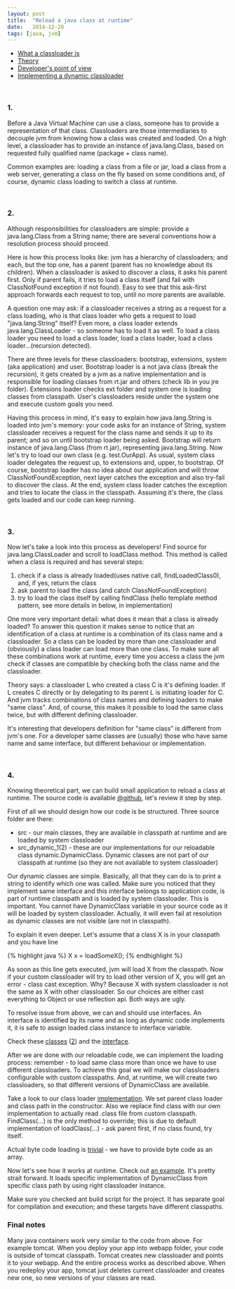 ```yaml
---
layout: post
title:  "Reload a java class at runtime"
date:   2014-12-20
tags: [java, jvm]
---
```


 * [What a classloader is](#1)
 * [Theory](#2)
 * [Developer's point of view](#3)
 * [Implementing a dynamic classloader](#4)

<br/>

### <a id="1"></a> 1.

Before a Java Virtual Machine can use a class, someone has to provide a representation of that class. Classloaders are those intermediaries to decouple jvm from knowing how a class was created and loaded. On a high level, a classloader has to provide an instance of java.lang.Class, based on requested fully qualified name (package + class name).

Common examples are: loading a class from a file or jar, load a class from a web server, generating a class on the fly based on some conditions and, of course, dynamic class loading to switch a class at runtime.

<br/>

### <a id="2"></a> 2.

Although responsibilities for classloaders are simple: provide a java.lang.Class from a String name; there are several conventions how a resolution process should proceed.

Here is how this process looks like: jvm has a hierarchy of classloaders; and each, but the top one, has a parent (parent has no knowledge about its children). When a classloader is asked to discover a class, it asks his parent first. Only if parent fails, it tries to load a class itself (and fail with ClassNotFound exception if not found). Easy to see that this ask-first approach forwards each request to top, until no more parents are available.

A question one may ask: if a classloader receives a string as a request for a class loading, who is that class loader who gets a request to load "java.lang.String" itself? Even more, a class loader extends java.lang.ClassLoader - so someone has to load it as well. To load a class loader you need to load a class loader, load a class loader, load a class loader...(recursion detected).

There are three levels for these classloaders: bootstrap, extensions, system (aka application) and user. Bootstrap loader is a not java class (break the recursion), it gets created by a jvm as a native implementation and is responsible for loading classes from rt.jar and others (check lib in you jre folder). Extensions loader checks ext folder and system one is loading classes from classpath. User's classloaders reside under the system one and execute custom goals you need.

Having this process in mind, it's easy to explain how java.lang.String is loaded into jvm's memory: your code asks for an instance of String, system classloader receives a request for the class name and sends it up to its parent; and so on until bootstrap loader being asked. Bootstrap will return instance of java.lang.Class (from rt.jar), representing java.lang.String.
Now let's try to load our own class (e.g. test.OurApp). As usual, system class loader delegates the request up, to extensions and, upper, to bootstrap. Of course, bootstrap loader has no idea about our application and will throw ClassNotFoundException, next layer catches the exception and also try-fail to discover the class. At the end, system class loader catches the exception and tries to locate the class in the classpath. Assuming it's there, the class gets loaded and our code can keep running.

<br/>

### <a id="3"></a> 3.

Now let's take a look into this process as developers! Find source for java.lang.ClassLoader and scroll to loadClass method. This method is called when a class is required and has several steps:

 1. check if a class is already loaded(uses native call, findLoadedClass0), and, if yes, return the class
 2. ask parent to load the class (and catch ClassNotFoundException)
 3. try to load the class itself by calling findClass (hello template method pattern,   see more details in below, in implementation)

One more very important detail: what does it mean that a class is already loaded? To answer this question it makes sense to notice that an identification of a class at runtime is a combination of its class name and a classloader. So a class can be loaded by more than one classloader and (obviously) a class loader can load more than one class. To make sure all these combinations work at runtime, every time you access a class the jvm check if classes are compatible by checking both the class name and the classloader.

Theory says: a classloader L who created a class C is it's defining loader. If L creates C directly or by delegating to its parent L is initiating loader for C. And jvm tracks combinations of class names and defining loaders to make "same class". And, of course, this makes it possible to load the same class twice, but with different defining classloader.

 It's interesting that developers definition for "same class" is different from jvm's one. For a developer same classes are (usually) those who have same name and same interface, but different behaviour or implementation.

<br/>

### <a id="4"></a> 4.

Knowing theoretical part, we can build small application to reload a class at runtime. The source code is available <a href="https://github.com/andrewromanenco/classloader-example" target="_blank">@github</a>, let's review it step by step.

First of all we should design how our code is be structured. Three source folder are there:

 * src - our main classes, they are available in classpath at runtime and are loaded by system classloader
 * src_dynamic_1(2) - these are our implementations for our reloadable class dynamic.DynamicClass. Dynamic classes are not part of our classpath at runtime (so they are not available to system classloader)

Our dynamic classes are simple. Basically, all that they can do is to print a string to identify which one was called. Make sure you noticed that they implement same interface and this interface belongs to application code, is part of runtime classpath and is loaded by system classloader. This is important. You cannot have DynamicClass variable in your source code as it will be loaded by system classloader. Actually, it will even fail at resolution as dynamic classes are not visible (are not in classpath).

To explain it even deeper. Let's assume that a class X is in your classpath and you have line

{% highlight java %}
X x = loadSomeX();
{% endhighlight %}

As soon as this line gets executed, jvm will load X from the classpath. Now if your custom classloader will try to load other version of X, you will get an error - class cast exception. Why? Because X with system classloader is not the same as X with other classloader. So our choices are either cast everything to Object or use reflection api. Both ways are ugly.

To resolve issue from above, we can and should use interfaces. An interface is identified by its name and as long as dynamic code implements it, it is safe to assign loaded class instance to interface variable.

Check these <a href="https://github.com/andrewromanenco/classloader-example/blob/master/src_dynamic_1/dynamic/DynamicClass.java" target="_blank">classes</a> (<a href="https://github.com/andrewromanenco/classloader-example/blob/master/src_dynamic_2/dynamic/DynamicClass.java" target="_blank">2</a>) and the <a href="https://github.com/andrewromanenco/classloader-example/blob/master/src/com/romanenco/cloader/Action.java" target="_blank">interface</a>.

After we are done with our reloadable code, we can implement the loading process: remember - to load same class more than once we have to use different classloaders. To achieve this goal we will make our classloaders configurable with custom classpaths. And, at runtime, we will create two classloaders, so that different versions of DynamicClass are available.

Take a look to our class loader <a href="https://github.com/andrewromanenco/classloader-example/blob/master/src/com/romanenco/cloader/CustomClassLoader.java" target="_blank">implementation</a>. We set parent class loader and class path in the constructor. Also we replace find class with our own implementation to actually read .class file from custom classpath. FindClass(…) is the only method to override; this is due to default implementation of loadClass(…) - ask parent first, if no class found, try itself.

Actual byte code loading is <a href="https://github.com/andrewromanenco/classloader-example/blob/master/src/com/romanenco/cloader/file/ByteFileReader.java" target="blank">trivial</a> - we have to provide byte code as an array.

Now let's see how it works at runtime. Check out <a href="https://github.com/andrewromanenco/classloader-example/blob/master/src/com/romanenco/cloader/Example.java" target="_blank">an example</a>. It's pretty strait forward. It loads specific implementation of DynamicClass from specific class path by using right classloader instance.

Make sure you checked ant build script for the project. It has separate goal for compilation and execution; and these targets have different classpaths.

### Final notes

Many java containers work very similar to the code from above. For example tomcat. When you deploy your app into webapp folder, your code is outside of tomcat classpath. Tomcat creates new classloader and points it to your webapp. And the entire process works as described above. When you redeploy your app, tomcat just deletes current classloader and creates new one, so new versions of your classes are read.
